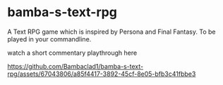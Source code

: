 # bamba-s-text-rpg
A Text RPG game which is inspired by Persona and Final Fantasy. To be played in your commandline.

watch a short commentary playthrough here


https://github.com/Bambaclad1/bamba-s-text-rpg/assets/67043806/a85f4417-3892-45cf-8e05-bfb3c41fbbe3

